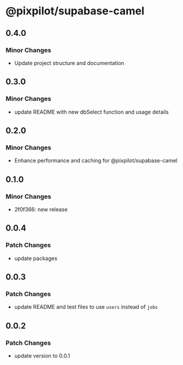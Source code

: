 # @pixpilot/supabase-camel

## 0.4.0

### Minor Changes

- Update project structure and documentation

## 0.3.0

### Minor Changes

- update README with new dbSelect function and usage details

## 0.2.0

### Minor Changes

- Enhance performance and caching for @pixpilot/supabase-camel

## 0.1.0

### Minor Changes

- 2f0f366: new release

## 0.0.4

### Patch Changes

- update packages

## 0.0.3

### Patch Changes

- update README and test files to use `users` instead of `jobs`

## 0.0.2

### Patch Changes

- update version to 0.0.1
